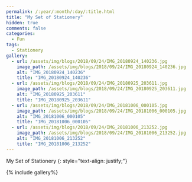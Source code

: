 ```yaml
---
permalink: /:year/:month/:day/:title.html
title: "My Set of Stationery"
hidden: true
comments: false
categories:
  - Fun
tags:
  - Stationery
gallery:
  - url: /assets/img/blogs/2018/09/24/IMG_20180924_140236.jpg
    image_path: /assets/img/blogs/2018/09/24/IMG_20180924_140236.jpg
    alt: "IMG_20180924_140236"
    title: "IMG_20180924_140236"  
  - url: /assets/img/blogs/2018/09/24/IMG_20180925_203611.jpg
    image_path: /assets/img/blogs/2018/09/24/IMG_20180925_203611.jpg
    alt: "IMG_20180925_203611"
    title: "IMG_20180925_203611"  
  - url: /assets/img/blogs/2018/09/24/IMG_20181006_000105.jpg
    image_path: /assets/img/blogs/2018/09/24/IMG_20181006_000105.jpg
    alt: "IMG_20181006_000105"
    title: "IMG_20181006_000105"  
  - url: /assets/img/blogs/2018/09/24/IMG_20181006_213252.jpg
    image_path: /assets/img/blogs/2018/09/24/IMG_20181006_213252.jpg
    alt: "IMG_20181006_213252"
    title: "IMG_20181006_213252"  
---
```


My Set of Stationery
{: style="text-align: justify;"}
<br>

{% include gallery%}